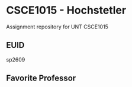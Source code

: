  # CSCE1015 - Hochstetler
 Assignment repository for UNT CSCE1015

 
 ## EUID
 sp2609
 ## Favorite Professor
